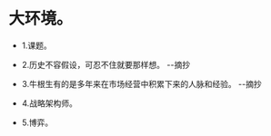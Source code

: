 # 大环境。

- 1.课题。

- 2.历史不容假设，可忍不住就要那样想。 --摘抄

- 3.牛根生有的是多年来在市场经营中积累下来的人脉和经验。 --摘抄

- 4.战略架构师。

- 5.博弈。
